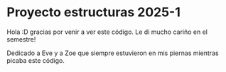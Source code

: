 # Proyecto estructuras 2025-1

Hola :D gracias por venir a ver este código. Le di mucho cariño en el semestre!

Dedicado a Eve y a Zoe que siempre estuvieron en mis piernas mientras picaba este código. 